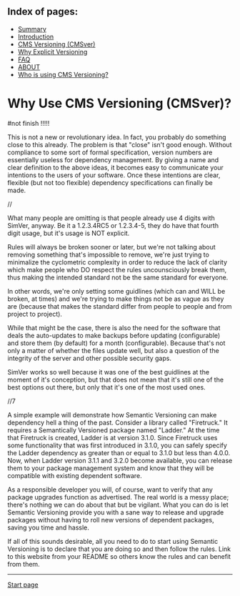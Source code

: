 Index of pages:
---------------

* [Summary](/README.md)
* [Introduction](/README.md)
* [CMS Versioning (CMSver)](/VERSIONING.md)
* [Why Explicit Versioning](/WHY.md)
* [FAQ](/FAQ.md)
* [ABOUT](/ABOUT.md)
* [Who is using CMS Versioning?](/USERS.md)


# Why Use CMS Versioning (CMSver)?

#not finish !!!!!

This is not a new or revolutionary idea. In fact, you probably do something close to this already. The problem is that "close" isn't good enough. Without compliance to some sort of formal specification, version numbers are essentially useless for dependency management. By giving a name and clear definition to the above ideas, it becomes easy to communicate your intentions to the users of your software. Once these intentions are clear, flexible (but not too flexible) dependency specifications can finally be made.

//

What many people are omitting is that people already use 4 digits with SimVer, anyway. Be it a 1.2.3.4RC5 or 1.2.3.4-5, they do have that fourth digit usage, but it's usage is NOT explicit.

Rules will always be broken sooner or later, but we're not talking about removing something that's impossible to remove, we're just trying to minimalize the cyclometric complexity in order to reduce the lack of clarity which make people who DO respect the rules uncounsciously break them, thus making the intended standard not be the same standard for everyone.

In other words, we're only setting some guidlines (which can and WILL be broken, at times) and we're trying to make things not be as vague as they are (because that makes the standard differ from people to people and from project to project).

While that might be the case, there is also the need for the software that deals the auto-updates to make backups before updating (configurable) and store them (by default) for a month (configurable). Because that's not only a matter of whether the files update well, but also a question of the integrity of the server and other possible security gaps.

SimVer works so well because it was one of the best guidlines at the moment of it's conception, but that does not mean that it's still one of the best options out there, but only that it's one of the most used ones.

//7

A simple example will demonstrate how Semantic Versioning can make dependency hell a thing of the past. Consider a library called "Firetruck." It requires a Semantically Versioned package named "Ladder." At the time that Firetruck is created, Ladder is at version 3.1.0. Since Firetruck uses some functionality that was first introduced in 3.1.0, you can safely specify the Ladder dependency as greater than or equal to 3.1.0 but less than 4.0.0. Now, when Ladder version 3.1.1 and 3.2.0 become available, you can release them to your package management system and know that they will be compatible with existing dependent software.

As a responsible developer you will, of course, want to verify that any package upgrades function as advertised. The real world is a messy place; there's nothing we can do about that but be vigilant. What you can do is let Semantic Versioning provide you with a sane way to release and upgrade packages without having to roll new versions of dependent packages, saving you time and hassle.

If all of this sounds desirable, all you need to do to start using Semantic Versioning is to declare that you are doing so and then follow the rules. Link to this website from your README so others know the rules and can benefit from them.


---




[Start page](./)
